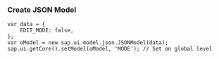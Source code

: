### Create JSON Model
```
var data = {
    EDIT_MODE: false,
};
var oModel = new sap.ui.model.json.JSONModel(data);
sap.ui.getCore().setModel(oModel, 'MODE'); // Set on global level
```
